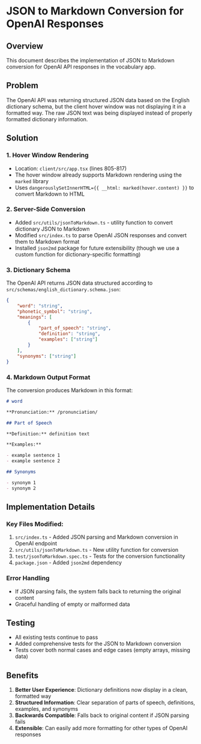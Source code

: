 # JSON to Markdown Conversion for OpenAI Responses

## Overview

This document describes the implementation of JSON to Markdown conversion for OpenAI API responses in the vocabulary app.

## Problem

The OpenAI API was returning structured JSON data based on the English dictionary schema, but the client hover window was not displaying it in a formatted way. The raw JSON text was being displayed instead of properly formatted dictionary information.

## Solution

### 1. **Hover Window Rendering**

- Location: `client/src/app.tsx` (lines 805-817)
- The hover window already supports Markdown rendering using the `marked` library
- Uses `dangerouslySetInnerHTML={{ __html: marked(hover.content) }}` to convert Markdown to HTML

### 2. **Server-Side Conversion**

- Added `src/utils/jsonToMarkdown.ts` - utility function to convert dictionary JSON to Markdown
- Modified `src/index.ts` to parse OpenAI JSON responses and convert them to Markdown format
- Installed `json2md` package for future extensibility (though we use a custom function for dictionary-specific formatting)

### 3. **Dictionary Schema**

The OpenAI API returns JSON data structured according to `src/schemas/english_dictionary.schema.json`:

```json
{
    "word": "string",
    "phonetic_symbol": "string",
    "meanings": [
        {
            "part_of_speech": "string",
            "definition": "string",
            "examples": ["string"]
        }
    ],
    "synonyms": ["string"]
}
```

### 4. **Markdown Output Format**

The conversion produces Markdown in this format:

```markdown
# word

**Pronunciation:** /pronunciation/

## Part of Speech

**Definition:** definition text

**Examples:**

- example sentence 1
- example sentence 2

## Synonyms

- synonym 1
- synonym 2
```

## Implementation Details

### Key Files Modified:

1. `src/index.ts` - Added JSON parsing and Markdown conversion in OpenAI endpoint
2. `src/utils/jsonToMarkdown.ts` - New utility function for conversion
3. `test/jsonToMarkdown.spec.ts` - Tests for the conversion functionality
4. `package.json` - Added `json2md` dependency

### Error Handling

- If JSON parsing fails, the system falls back to returning the original content
- Graceful handling of empty or malformed data

## Testing

- All existing tests continue to pass
- Added comprehensive tests for the JSON to Markdown conversion
- Tests cover both normal cases and edge cases (empty arrays, missing data)

## Benefits

1. **Better User Experience**: Dictionary definitions now display in a clean, formatted way
2. **Structured Information**: Clear separation of parts of speech, definitions, examples, and synonyms
3. **Backwards Compatible**: Falls back to original content if JSON parsing fails
4. **Extensible**: Can easily add more formatting for other types of OpenAI responses
